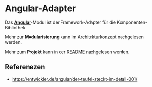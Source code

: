 # Angular-Adapter

Das [**Angular**](https://angular.io)-Modul ist der Framework-Adapter für die Komponenten-Bibliothek.

Mehr zur **Modularisierung** kann im [Architekturkonzept](https://github.com/public-ui/kolibri/blob/main/docs/ARCHITECTURE.md) nachgelesen werden.

Mehr zum **Projekt** kann in der [README](https://github.com/public-ui/kolibri/#readme) nachgelesen werden.

## Referenezen

- <https://entwickler.de/angular/der-teufel-steckt-im-detail-001/>
